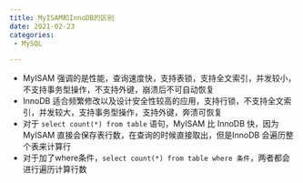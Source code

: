 ```yaml
---
title: MyISAM和InnoDB的区别
date: 2021-02-23
categories:
 - MySQL

---
```


- MyISAM 强调的是性能，查询速度快，支持表锁，支持全文索引，并发较小，不支持事务型操作，不支持外键，崩溃后不可自动恢复
- InnoDB 适合频繁修改以及设计安全性较高的应用，支持行锁，不支持全文索引，并发较大，支持事务型操作，支持外键，奔溃可恢复
- 对于 `select count(*) from table` 语句，MyISAM 比 InnoDB 快，因为 MyISAM 直接会保存表行数，在查询的时候直接取出，但是InnoDB 会遍历整个表来计算行
- 对于加了where条件，`select count(*) from table where 条件`，两者都会进行遍历计算行数